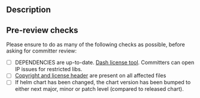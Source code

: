 <!-- 
Thanks for your contribution! 
Please follow the instructions on your PRs title and description.
aligned title description: '(feat|fix|chore|doc): _description of introduced change_'
Important: Contributing Guidelines can be found here: https://eclipse-tractusx.github.io/docs/oss/how-to-contribute
Info: <!- text comments ->  will be hidden from the rendered preview of your PR.
-->

## Description
<!-- 
Please describe your PR: 
- What does this PR introduce? 
- Does it fix a bug? 
- Does it add a new feature?
- Is it enhancing documentation?
-->

<!-- Please tag the related issue `Fixes or Updates #issue_number`, if applicable. -->

## Pre-review checks

Please ensure to do as many of the following checks as possible, before asking for committer review:

- [ ] DEPENDENCIES are up-to-date. [Dash license tool](https://github.com/eclipse/dash-licenses). Committers can open IP issues for restricted libs.
- [ ] [Copyright and license header](https://eclipse-tractusx.github.io/docs/release/trg-7/trg-7-02) are present on all affected files
- [ ] If helm chart has been changed, the chart version has been bumped to either next major, minor or patch level (compared to released chart).
